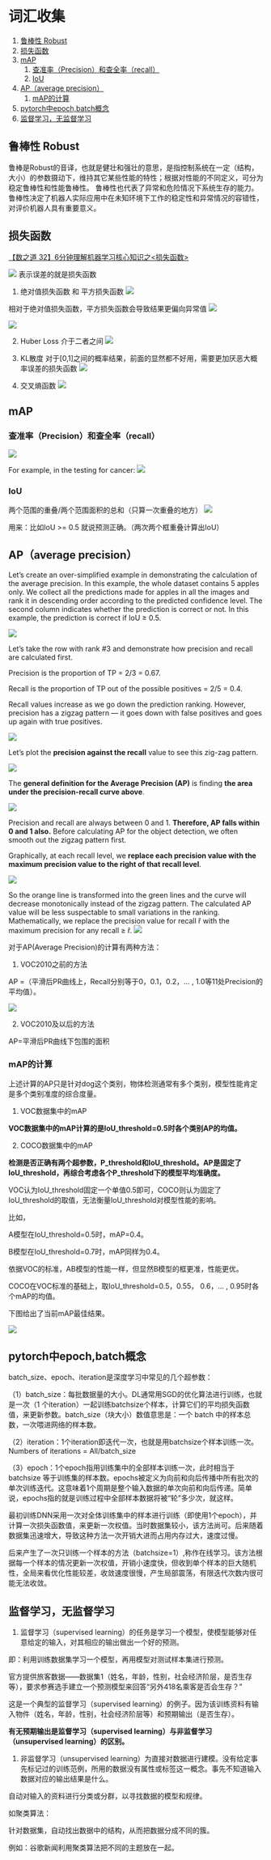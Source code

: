 # 词汇收集

1. [鲁棒性 Robust](#鲁棒性-robust)
2. [损失函数](#损失函数)
3. [mAP](#map)
   1. [查准率（Precision）和查全率（recall）](#查准率precision和查全率recall)
   2. [IoU](#iou)
4. [AP（average precision）](#apaverage-precision)
   1. [mAP的计算](#map的计算)
5. [pytorch中epoch,batch概念](#pytorch中epochbatch概念)
6. [监督学习，无监督学习](#监督学习无监督学习)


## 鲁棒性 Robust
   鲁棒是Robust的音译，也就是健壮和强壮的意思，是指控制系统在一定（结构，大小）的参数摄动下，维持其它某些性能的特性；根据对性能的不同定义，可分为稳定鲁棒性和性能鲁棒性。 鲁棒性也代表了异常和危险情况下系统生存的能力。 鲁棒性决定了机器人实际应用中在未知环境下工作的稳定性和异常情况的容错性，对评价机器人具有重要意义。

## 损失函数
   [【数之道 32】6分钟理解机器学习核心知识之<损失函数>](https://www.bilibili.com/video/BV1vg411172u?spm_id_from=333.1007.top_right_bar_window_history.content.click&vd_source=6beebf17d5aa6fb3d9fb4b629d0b319a)
   
   ![](2022-08-30-02-12-14.png)
   表示误差的就是损失函数

   1. 绝对值损失函数 和 平方损失函数
   ![](2022-08-30-02-12-47.png)

   相对于绝对值损失函数，平方损失函数会导致结果更偏向异常值
   ![](2022-08-30-02-36-07.png)

   ![](2022-08-30-02-36-19.png)

   2. Huber Loss 介于二者之间
   ![](2022-08-30-02-36-42.png)

   3. KL散度
   对于[0,1]之间的概率结果，前面的显然都不好用，需要更加厌恶大概率误差的损失函数
   ![](2022-08-30-02-39-52.png)

   4. 交叉熵函数
   ![](2022-08-30-02-40-15.png) 

## mAP

### 查准率（Precision）和查全率（recall）
![](2022-09-02-00-17-31.png)

For example, in the testing for cancer:
![](2022-09-02-00-18-06.png)

### IoU
两个范围的重叠/两个范围面积的总和（只算一次重叠的地方）
![](2022-09-02-00-19-08.png)

用来：比如IoU >= 0.5 就说预测正确。（两次两个框重叠计算出IoU）

## AP（average precision）
Let’s create an over-simplified example in demonstrating the calculation of the average precision. In this example, the whole dataset contains 5 apples only. We collect all the predictions made for apples in all the images and rank it in descending order according to the predicted confidence level. The second column indicates whether the prediction is correct or not. In this example, the prediction is correct if IoU ≥ 0.5.

![](2022-09-02-00-43-53.png)

Let’s take the row with rank #3 and demonstrate how precision and recall are calculated first.

Precision is the proportion of TP = 2/3 = 0.67.

Recall is the proportion of TP out of the possible positives = 2/5 = 0.4.

Recall values increase as we go down the prediction ranking. However, precision has a zigzag pattern — it goes down with false positives and goes up again with true positives.

![](2022-09-02-00-44-04.png)

Let’s plot the **precision against the recall** value to see this zig-zag pattern.

![](2022-09-02-00-44-18.png)

The **general definition for the Average Precision (AP)** is finding **the area under the precision-recall curve above**.

![](2022-09-02-00-45-06.png)

Precision and recall are always between 0 and 1. **Therefore, AP falls within 0 and 1 also.** Before calculating AP for the object detection, we often smooth out the zigzag pattern first.

Graphically, at each recall level, we **replace each precision value with the maximum precision value to the right of that recall level**.

![](2022-09-02-00-47-04.png)

So the orange line is transformed into the green lines and the curve will decrease monotonically instead of the zigzag pattern. The calculated AP value will be less suspectable to small variations in the ranking. Mathematically, we replace the precision value for recall ȓ with the maximum precision for any recall ≥ ȓ.
![](2022-09-02-00-47-55.png)

对于AP(Average Precision)的计算有两种方法：

1. VOC2010之前的方法

AP =（平滑后PR曲线上，Recall分别等于0，0.1，0.2，… , 1.0等11处Precision的平均值）。

![](2022-09-02-00-49-37.png)

2. VOC2010及以后的方法

AP=平滑后PR曲线下包围的面积

### mAP的计算
上述计算的AP只是针对dog这个类别，物体检测通常有多个类别，模型性能肯定是多个类别准度的综合度量。

1. VOC数据集中的mAP

**VOC数据集中的mAP计算的是IoU_threshold=0.5时各个类别AP的均值。**

2. COCO数据集中的mAP

**检测是否正确有两个超参数，P_threshold和IoU_threshold。AP是固定了IoU_threshold，再综合考虑各个P_threshold下的模型平均准确度。**

VOC认为IoU_threshold固定一个单值0.5即可，COCO则认为固定了IoU_threshold的取值，无法衡量IoU_threshold对模型性能的影响。

比如，

A模型在IoU_threshold=0.5时，mAP=0.4。

B模型在IoU_threshold=0.7时，mAP同样为0.4。

依据VOC的标准，AB模型的性能一样，但显然B模型的框更准，性能更优。

COCO在VOC标准的基础上，取IoU_threshold=0.5，0.55， 0.6，… , 0.95时各个mAP的均值。

下图给出了当前mAP最佳结果。

![](2022-09-02-00-53-11.png)

## pytorch中epoch,batch概念
batch_size、epoch、iteration是深度学习中常见的几个超参数：

（1）batch_size：每批数据量的大小。DL通常用SGD的优化算法进行训练，也就是一次（1 个iteration）一起训练batchsize个样本，计算它们的平均损失函数值，来更新参数。batch_size（块大小）数值意思是：一个 batch 中的样本总数，一次喂进网络的样本数。

（2）iteration：1个iteration即迭代一次，也就是用batchsize个样本训练一次。Numbers of iterations = All/batch_size

（3）epoch：1个epoch指用训练集中的全部样本训练一次，此时相当于batchsize 等于训练集的样本数。epochs被定义为向前和向后传播中所有批次的单次训练迭代。这意味着1个周期是整个输入数据的单次向前和向后传递。简单说，epochs指的就是训练过程中全部样本数据将被“轮”多少次，就这样。

最初训练DNN采用一次对全体训练集中的样本进行训练（即使用1个epoch），并计算一次损失函数值，来更新一次权值。当时数据集较小，该方法尚可。后来随着数据集迅速增大，导致这种方法一次开销大进而占用内存过大，速度过慢。

后来产生了一次只训练一个样本的方法（batchsize=1）,称作在线学习。该方法根据每一个样本的情况更新一次权值，开销小速度快，但收到单个样本的巨大随机性，全局来看优化性能较差，收敛速度很慢，产生局部震荡，有限迭代次数内很可能无法收敛。

## 监督学习，无监督学习
1. 监督学习（supervised learning）的任务是学习一个模型，使模型能够对任意给定的输入，对其相应的输出做出一个好的预测。

即：利用训练数据集学习一个模型，再用模型对测试样本集进行预测。 

官方提供旅客数据——数据集1（姓名，年龄，性别，社会经济阶层，是否生存等），要求参赛选手建立一个预测模型来回答“另外418名乘客是否会生存？”

这是一个典型的监督学习（supervised learning）的例子。因为该训练资料有输入物件（姓名，年龄，性别，社会经济阶层等）和预期输出（是否生存）。

**有无预期输出是监督学习（supervised learning）与非监督学习（unsupervised learning）的区别。**

1. 非监督学习（unsupervised learning）为直接对数据进行建模。没有给定事先标记过的训练范例，所用的数据没有属性或标签这一概念。事先不知道输入数据对应的输出结果是什么。

自动对输入的资料进行分类或分群，以寻找数据的模型和规律。

如聚类算法：

针对数据集，自动找出数据中的结构，从而把数据分成不同的簇。

例如：谷歌新闻利用聚类算法把不同的主题放在一起。